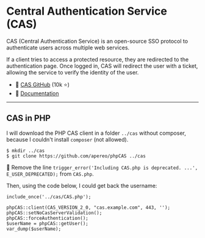# Central Authentication Service (CAS)

<div class="row row-cols-md-2"><div>

CAS (Central Authentication Service) is an open-source SSO protocol to authenticate users across multiple web services.

If a client tries to access a protected resource, they are redirected to the authentication page. Once logged in, CAS will redirect the user with a ticket, allowing the service to verify the identity of the user.

</div><div>

* 🦄 [CAS GitHub](https://github.com/apereo/cas) (10k ⭐)
* 🍕 [Documentation](https://apereo.github.io/cas/)

</div></div>

<hr class="sep-both">

## CAS in PHP

<div class="row row-cols-md-2 mt-4"><div>

I will download the PHP CAS client in a folder `../cas` without composer, because I couldn't install `composer` (not allowed).

```bash!
$ mkdir ../cas
$ git clone https://github.com/apereo/phpCAS ../cas
```

👮 Remove the line `trigger_error('Including CAS.php is deprecated. ...', E_USER_DEPRECATED);` from `CAS.php`.
</div><div>

Then, using the code below, I could get back the username:

```php!
include_once('../cas/CAS.php');

phpCAS::client(CAS_VERSION_2_0, "cas.example.com", 443, '');
phpCAS::setNoCasServerValidation();
phpCAS::forceAuthentication();
$userName = phpCAS::getUser();
var_dump($userName);
```
</div></div>